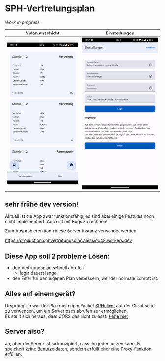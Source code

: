 # SPH-Vertretungsplan

<i>Work in progress</i>

Vplan anschicht         |  Einstellungen
:----------------------------:|:----------------------------:
![](showcase/screenshot1.png) | ![](showcase/screenshot2.png)


## sehr frühe dev version!
Aktuell ist die App zwar funktionsfähig, es sind aber einige Features noch nicht Implementiert. Auch ist mit Bugs zu rechnen!

Zum Ausprobieren kann diese Server-Instanz verwendet werden:

https://production.sphvertretungsplan.alessioc42.workers.dev

## Diese App soll 2 probleme Lösen:

- den Vertrtungsplan schnell abrufen
    - login dauert lange
- den Filter für den eigenen Plan verbessern, weil der normale Schrott ist. 

## Alles auf einem gerät?
Ursprünglich war der Plan mein npm Packet <a href="https://www.npmjs.com/package/sphclient">SPHclient</a> auf der Client seite zu verwenden, um ein Serverloses abrufen zur ermöglichen. <br> Es stellt sich heraus, dass CORS das nicht zulässt. <a href="https://ionicframework.com/docs/troubleshooting/cors">siehe hier</a>

## Server also?
Ja, aber der Server ist so konzipiert, dass ihn jeder nutzen kann. Er speichert keine Benutzerdaten, sondern erfüllt eher eine Proxy-Funktion erfüllen.